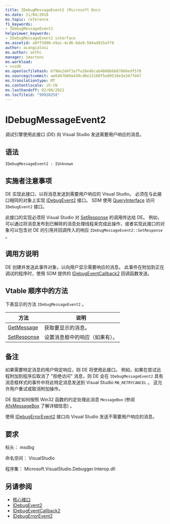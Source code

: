 ```yaml
---
title: IDebugMessageEvent2 |Microsoft Docs
ms.date: 11/04/2016
ms.topic: reference
f1_keywords:
- IDebugMessageEvent2
helpviewer_keywords:
- IDebugMessageEvent2 interface
ms.assetid: a9ff3d00-e9ac-4cd6-bda9-584a4815aff8
author: acangialosi
ms.author: anthc
manager: jmartens
ms.workload:
- vssdk
ms.openlocfilehash: 6796e2d4f3a7fa20e4bcab4088b6687866edf570
ms.sourcegitcommit: ae6d47b09a439cd0e13180f5e89510e3e347fd47
ms.translationtype: MT
ms.contentlocale: zh-CN
ms.lasthandoff: 02/08/2021
ms.locfileid: "99928258"
---
```

# <a name="idebugmessageevent2"></a>IDebugMessageEvent2
调试引擎使用此接口 (DE) 向 Visual Studio 发送需要用户响应的消息。

## <a name="syntax"></a>语法

```
IDebugMessageEvent2 : IUnknown
```

## <a name="notes-for-implementers"></a>实施者注意事项
 DE 实现此接口，以将消息发送到需要用户响应的 Visual Studio。 必须在与此接口相同的对象上实现 [IDebugEvent2](../../../extensibility/debugger/reference/idebugevent2.md) 接口。 SDM 使用 [QueryInterface](/cpp/atl/queryinterface) 访问 `IDebugEvent2` 接口。

 此接口的实现必须将 Visual Studio 对 [SetResponse](../../../extensibility/debugger/reference/idebugmessageevent2-setresponse.md) 的调用传达给 DE。 例如，可以通过将消息发布到已解除的消息处理线程来完成此操作，或者实现此接口的对象可以包含对 DE 的引用并回调传入的响应 `IDebugMessageEvent2::SetResponse` 。

## <a name="notes-for-callers"></a>调用方说明
 DE 创建并发送此事件对象，以向用户显示需要响应的消息。 此事件在附加到正在调试的程序时，使用 SDM 提供的 [IDebugEventCallback2](../../../extensibility/debugger/reference/idebugeventcallback2.md) 回调函数发送。

## <a name="methods-in-vtable-order"></a>Vtable 顺序中的方法
 下表显示的方法 `IDebugMessageEvent2` 。

|方法|说明|
|------------|-----------------|
|[GetMessage](../../../extensibility/debugger/reference/idebugmessageevent2-getmessage.md)|获取要显示的消息。|
|[SetResponse](../../../extensibility/debugger/reference/idebugmessageevent2-setresponse.md)|设置消息框中的响应（如果有）。|

## <a name="remarks"></a>备注
 如果需要特定消息的用户特定响应，则 DE 将使用此接口。 例如，如果在尝试远程附加到程序后取消了 "拒绝访问" 消息，则 DE 会在 `IDebugMessageEvent2` 具有消息框样式的事件中将此特定消息发送到 Visual Studio `MB_RETRYCANCEL` 。 这允许用户重试或取消附加操作。

 DE 指定如何按照 Win32 函数的约定处理此消息 `MessageBox` (参阅 [AfxMessageBox](/cpp/mfc/reference/cstring-formatting-and-message-box-display#afxmessagebox) 了解详细信息) 。

 使用 [IDebugErrorEvent2](../../../extensibility/debugger/reference/idebugerrorevent2.md) 接口向 Visual Studio 发送不需要用户响应的消息。

## <a name="requirements"></a>要求
 标头： msdbg

 命名空间： VisualStudio

 程序集： Microsoft.VisualStudio.Debugger.Interop.dll

## <a name="see-also"></a>另请参阅
- [核心接口](../../../extensibility/debugger/reference/core-interfaces.md)
- [IDebugEvent2](../../../extensibility/debugger/reference/idebugevent2.md)
- [IDebugEventCallback2](../../../extensibility/debugger/reference/idebugeventcallback2.md)
- [IDebugErrorEvent2](../../../extensibility/debugger/reference/idebugerrorevent2.md)
